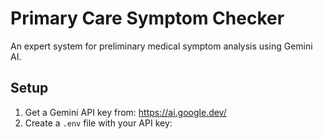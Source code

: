 # Primary Care Symptom Checker

An expert system for preliminary medical symptom analysis using Gemini AI.

## Setup

1. Get a Gemini API key from: https://ai.google.dev/
2. Create a `.env` file with your API key:


```python

```
